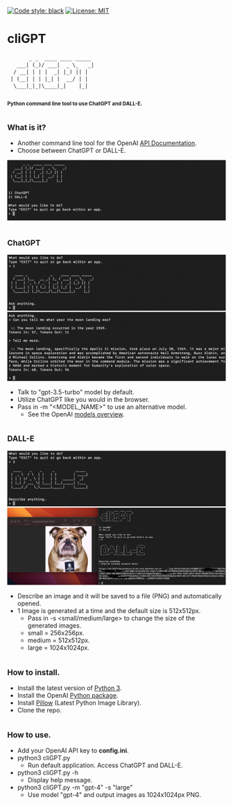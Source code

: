 [![Code style: black](https://img.shields.io/badge/code%20style-black-000000.svg)](https://github.com/psf/black)
[![License: MIT](https://black.readthedocs.io/en/stable/_static/license.svg)](https://github.com/psf/black/blob/main/LICENSE)

# cliGPT

```
       _ _  ____ ____ _____ 
   ___| (_)/ ___|  _ \_   _|
  / __| | | |  _| |_) || |  
 | (__| | | |_| |  __/ | |  
  \___|_|_|\____|_|    |_|  

``` 
#### <sub> Python command line tool to use ChatGPT and DALL-E.

## <sub> What is it?

* Another command line tool for the OpenAI [API Documentation](https://platform.openai.com/docs/introduction).
* Choose between ChatGPT or DALL-E.

![MAINMENU](imgs/mainmenu.png)

## <sub> ChatGPT

![CHATGPT1](imgs/chatgpt1.png)<br>
![CHATGPT2](imgs/chatgpt2.png)
* Talk to "gpt-3.5-turbo" model by default.
* Utilize ChatGPT like you would in the browser.
* Pass in -m "<MODEL_NAME>" to use an alternative model.
  * See the OpenAI [models overview](https://platform.openai.com/docs/models/overview).

## <sub> DALL-E

![DALLE1](imgs/dalle1.png)<br>
![DALLE2](imgs/dalle2.png)
* Describe an image and it will be saved to a file (PNG) and automatically opened.
* 1 Image is generated at a time and the default size is 512x512px.
  * Pass in -s <small/medium/large> to change the size of the generated images.
  * small = 256x256px.
  * medium = 512x512px.
  * large = 1024x1024px.

## <sub> How to install.

* Install the latest version of [Python 3](https://www.python.org/downloads).
* Install the OpenAI [Python package](https://pypi.org/project/openai).
* Install [Pillow](https://pypi.org/project/Pillow) (Latest Python Image Library).
* Clone the repo.

## <sub> How to use.

* Add your OpenAI API key to <b>config.ini</b>.
* python3 cliGPT.py
  * Run default application. Access ChatGPT and DALL-E.
* python3 cliGPT.py -h
  * Display help message.
* python3 cliGPT.py -m "gpt-4" -s "large"
  * Use model "gpt-4" and output images as 1024x1024px PNG.
